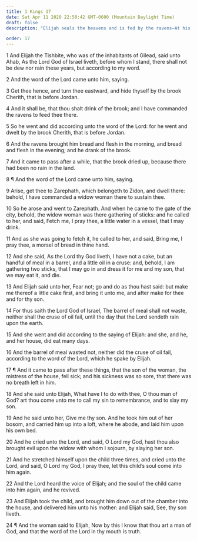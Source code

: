 ```yaml
---
title: 1 Kings 17
date: Sat Apr 11 2020 22:50:42 GMT-0600 (Mountain Daylight Time)
draft: false
description: "Elijah seals the heavens and is fed by the ravens—At his command the barrel of flour and the jar of oil of the widow of Zarephath never become empty—He raises her son from death."

order: 17
---
```

    
1 And Elijah the Tishbite, who was of the inhabitants of Gilead, said unto Ahab, As the Lord God of Israel liveth, before whom I stand, there shall not be dew nor rain these years, but according to my word.

2 And the word of the Lord came unto him, saying.

3 Get thee hence, and turn thee eastward, and hide thyself by the brook Cherith, that is before Jordan.

4 And it shall be, that thou shalt drink of the brook; and I have commanded the ravens to feed thee there.

5 So he went and did according unto the word of the Lord: for he went and dwelt by the brook Cherith, that is before Jordan.

6 And the ravens brought him bread and flesh in the morning, and bread and flesh in the evening; and he drank of the brook.

7 And it came to pass after a while, that the brook dried up, because there had been no rain in the land.

8 ¶ And the word of the Lord came unto him, saying.

9 Arise, get thee to Zarephath, which belongeth to Zidon, and dwell there: behold, I have commanded a widow woman there to sustain thee.

10 So he arose and went to Zarephath. And when he came to the gate of the city, behold, the widow woman was there gathering of sticks: and he called to her, and said, Fetch me, I pray thee, a little water in a vessel, that I may drink.

11 And as she was going to fetch it, he called to her, and said, Bring me, I pray thee, a morsel of bread in thine hand.

12 And she said, As the Lord thy God liveth, I have not a cake, but an handful of meal in a barrel, and a little oil in a cruse: and, behold, I am gathering two sticks, that I may go in and dress it for me and my son, that we may eat it, and die.

13 And Elijah said unto her, Fear not; go and do as thou hast said: but make me thereof a little cake first, and bring it unto me, and after make for thee and for thy son.

14 For thus saith the Lord God of Israel, The barrel of meal shall not waste, neither shall the cruse of oil fail, until the day that the Lord sendeth rain upon the earth.

15 And she went and did according to the saying of Elijah: and she, and he, and her house, did eat many days.

16 And the barrel of meal wasted not, neither did the cruse of oil fail, according to the word of the Lord, which he spake by Elijah.

17 ¶ And it came to pass after these things, that the son of the woman, the mistress of the house, fell sick; and his sickness was so sore, that there was no breath left in him.

18 And she said unto Elijah, What have I to do with thee, O thou man of God? art thou come unto me to call my sin to remembrance, and to slay my son.

19 And he said unto her, Give me thy son. And he took him out of her bosom, and carried him up into a loft, where he abode, and laid him upon his own bed.

20 And he cried unto the Lord, and said, O Lord my God, hast thou also brought evil upon the widow with whom I sojourn, by slaying her son.

21 And he stretched himself upon the child three times, and cried unto the Lord, and said, O Lord my God, I pray thee, let this child’s soul come into him again.

22 And the Lord heard the voice of Elijah; and the soul of the child came into him again, and he revived.

23 And Elijah took the child, and brought him down out of the chamber into the house, and delivered him unto his mother: and Elijah said, See, thy son liveth.

24 ¶ And the woman said to Elijah, Now by this I know that thou art a man of God, and that the word of the Lord in thy mouth is truth.
